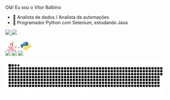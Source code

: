 Olá! Eu sou o Vitor Balbino

- 🔭 Analista de dados / Analista de automações
- 🌱 Programador Python com Selenium, estudando Java

<div>
  <a href="https://github.com/vitorbalbinno">
  <img height="150em" src="https://github-readme-stats.vercel.app/api?username=vitorbalbinno&show_icons=true&theme=dracula&include_all_commits=true&count_private=true"/>
  <img height="150em" src="https://github-readme-stats.vercel.app/api/top-langs/?username=vitorbalbinno&layout=compact&langs_count=7&theme=dracula"/>
</div>
<div style="display: inline_block"><br>
  <img align="center" alt="vitor-Java" height="30" width="40" src="https://raw.githubusercontent.com/devicons/devicon/master/icons/java/java-plain.svg">
  <img align="center" alt="vitor-Python" height="30" width="40" src="https://raw.githubusercontent.com/devicons/devicon/master/icons/python/python-original.svg">
</div>
  
<div> 
  <a href="https://instagram.com/vitor.balbinno" target="_blank"><img src="https://img.shields.io/badge/-Instagram-%23E4405F?style=for-the-badge&logo=instagram&logoColor=white" target="_blank"></a>
  <a href = "mailto:vitorbalbinno@gmail.com"><img src="https://img.shields.io/badge/-Gmail-%23333?style=for-the-badge&logo=gmail&logoColor=white" target="_blank"></a>
  <a href="https://www.linkedin.com/in/vitor-balbino" target="_blank"><img src="https://img.shields.io/badge/-LinkedIn-%230077B5?style=for-the-badge&logo=linkedin&logoColor=white" target="_blank"></a> 
 
  ![Snake animation](https://github.com/vitorbalbinno/vitorbalbinno/blob/output/github-contribution-grid-snake.svg)
 
</div>
